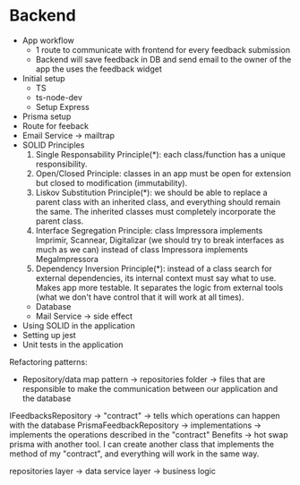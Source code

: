 # Backend
- App workflow
  - 1 route to communicate with frontend for every feedback submission
  - Backend will save feedback in DB and send email to the owner of the app the uses the feedback widget
- Initial setup
  - TS
  - ts-node-dev
  - Setup Express
- Prisma setup
- Route for feeback
- Email Service -> mailtrap
- SOLID Principles
  1. Single Responsability Principle(*): each class/function has a unique responsibility.
  2. Open/Closed Principle: classes in an app must be open for extension but closed to modification (immutability).
  3. Liskov Substitution Principle(*): we should be able to replace a parent class with an inherited class, and everything should remain the same. The inherited classes must completely incorporate the parent class.
  4. Interface Segregation Principle: class Impressora implements Imprimir, Scannear, Digitalizar (we should try to break interfaces as much as we can) instead of class Impressora implements MegaImpressora
  5. Dependency Inversion Principle(*): instead of a class search for external dependencies, its internal context must say what to use. Makes app more testable. It separates the logic from external tools (what we don't have control that it will work at all times).
    - Database
    - Mail Service -> side effect
- Using SOLID in the application
- Setting up jest
- Unit tests in the application



Refactoring patterns:
- Repository/data map pattern -> repositories folder -> files that are responsible to make the communication between our application and the database

IFeedbacksRepository -> "contract" -> tells which operations can happen with the database
PrismaFeedbackRepository -> implementations -> implements the operations described in the "contract"
Benefits -> hot swap prisma with another tool. I can create another class that implements the method of my "contract", and everything will work in the same way.

repositories layer -> data
service layer -> business logic
